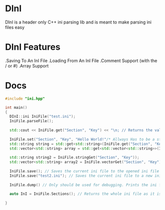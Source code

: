 # DInI
DInI is a header only C++ ini parsing lib and is meant to make parsing ini files easy 

# DInI Features
  .Saving To An InI File
  .Loading From An InI File
  .Comment Support (with the / or #)
  .Array Support
# Docs

```cpp
#include "ini.hpp"

int main()
{
  DInI::ini IniFile("test.ini");
  IniFile.parseFile();
  
  std::cout << IniFile.get("Section", "Key") << "\n; // Returns the value stored in the ini file at the specified Section and Key
  
  IniFile.set("Section", "Key", "Hello World!"/* Allways Has to be a string*/);
  std::string string = std::get<std::string>(IniFile.get("Section", "Key")); // To get data from the ini file you can use get or the type dependant function stringGet and vectorGet
  std::vector<std::string> array = std::get<std::vector<std::string>>(IniFile.get("Section", "Key");
  
  std::string string2 = IniFile.stringGet("Section", "Key"));
  std::vector<std::string> array2 = IniFile.vectorGet("Section", "Key");
  
  IniFile.save(); // Saves the current ini file to the opened ini file (Over writes the file)
  IniFile.save("test2.ini"); // Saves the current ini file to a new ini file (creates a new file)
  
  IniFile.dump() // Only should be used for debugging. Prints the ini file that it has in memory to the console
  
  auto InI = IniFile.Sections(); // Returns the whole ini file as it is stored in memory. Only should be used if you know what your doing. Note also copies the file so is slow
  
}
```
